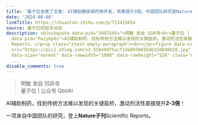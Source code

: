 ```yaml
---
title: '量子位发表了文章: AI辅助糖尿病药物开发，效果提升3倍，中国团队研究登Nature子刊'
date: '2024-08-08'
linkTitle: https://zhuanlan.zhihu.com/p/713415654
source: 量子位的知乎动态
description: <blockquote data-pid="3OO7S4Sv">明敏 发自 凹非寺<br>量子位 | 公众号 QbitAI</blockquote><p
  data-pid="FwiyGpOs">AI辅助制药，找到传统方法难以发现的关键盐桥，激动剂活性直接提升<b>2-3倍</b>！</p><p data-pid="Mye__s2R">一项来自中国团队的研究，登上<b>Nature子刊</b>Scientific
  Reports。</p><p class="ztext-empty-paragraph"><br></p><figure data-size="normal"><img
  src="https://pic1.zhimg.com/v2-558e9d75acf14a893b65b4b32d048818.jpg" data-caption=""
  data-size="normal" data-rawwidth="1080" data-rawheight="528" class="origin_image
  ...
disable_comments: true
---
```

<blockquote data-pid="3OO7S4Sv">明敏 发自 凹非寺<br>量子位 | 公众号 QbitAI</blockquote><p data-pid="FwiyGpOs">AI辅助制药，找到传统方法难以发现的关键盐桥，激动剂活性直接提升<b>2-3倍</b>！</p><p data-pid="Mye__s2R">一项来自中国团队的研究，登上<b>Nature子刊</b>Scientific Reports。</p><p class="ztext-empty-paragraph"><br></p><figure data-size="normal"><img src="https://pic1.zhimg.com/v2-558e9d75acf14a893b65b4b32d048818.jpg" data-caption="" data-size="normal" data-rawwidth="1080" data-rawheight="528" class="origin_image ...